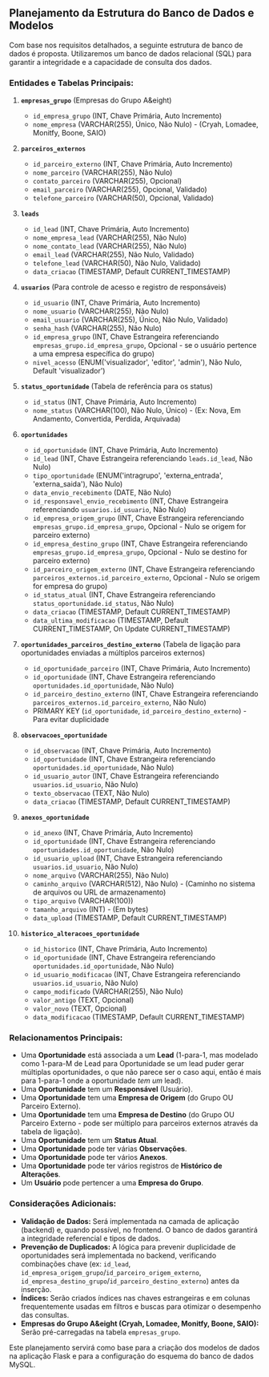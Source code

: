 ## Planejamento da Estrutura do Banco de Dados e Modelos

Com base nos requisitos detalhados, a seguinte estrutura de banco de dados é proposta. Utilizaremos um banco de dados relacional (SQL) para garantir a integridade e a capacidade de consulta dos dados.

### Entidades e Tabelas Principais:

1.  **`empresas_grupo`** (Empresas do Grupo A&eight)
    *   `id_empresa_grupo` (INT, Chave Primária, Auto Incremento)
    *   `nome_empresa` (VARCHAR(255), Único, Não Nulo) - (Cryah, Lomadee, Monitfy, Boone, SAIO)

2.  **`parceiros_externos`**
    *   `id_parceiro_externo` (INT, Chave Primária, Auto Incremento)
    *   `nome_parceiro` (VARCHAR(255), Não Nulo)
    *   `contato_parceiro` (VARCHAR(255), Opcional)
    *   `email_parceiro` (VARCHAR(255), Opcional, Validado)
    *   `telefone_parceiro` (VARCHAR(50), Opcional, Validado)

3.  **`leads`**
    *   `id_lead` (INT, Chave Primária, Auto Incremento)
    *   `nome_empresa_lead` (VARCHAR(255), Não Nulo)
    *   `nome_contato_lead` (VARCHAR(255), Não Nulo)
    *   `email_lead` (VARCHAR(255), Não Nulo, Validado)
    *   `telefone_lead` (VARCHAR(50), Não Nulo, Validado)
    *   `data_criacao` (TIMESTAMP, Default CURRENT_TIMESTAMP)

4.  **`usuarios`** (Para controle de acesso e registro de responsáveis)
    *   `id_usuario` (INT, Chave Primária, Auto Incremento)
    *   `nome_usuario` (VARCHAR(255), Não Nulo)
    *   `email_usuario` (VARCHAR(255), Único, Não Nulo, Validado)
    *   `senha_hash` (VARCHAR(255), Não Nulo)
    *   `id_empresa_grupo` (INT, Chave Estrangeira referenciando `empresas_grupo.id_empresa_grupo`, Opcional - se o usuário pertence a uma empresa específica do grupo)
    *   `nivel_acesso` (ENUM('visualizador', 'editor', 'admin'), Não Nulo, Default 'visualizador')

5.  **`status_oportunidade`** (Tabela de referência para os status)
    *   `id_status` (INT, Chave Primária, Auto Incremento)
    *   `nome_status` (VARCHAR(100), Não Nulo, Único) - (Ex: Nova, Em Andamento, Convertida, Perdida, Arquivada)

6.  **`oportunidades`**
    *   `id_oportunidade` (INT, Chave Primária, Auto Incremento)
    *   `id_lead` (INT, Chave Estrangeira referenciando `leads.id_lead`, Não Nulo)
    *   `tipo_oportunidade` (ENUM('intragrupo', 'externa_entrada', 'externa_saida'), Não Nulo)
    *   `data_envio_recebimento` (DATE, Não Nulo)
    *   `id_responsavel_envio_recebimento` (INT, Chave Estrangeira referenciando `usuarios.id_usuario`, Não Nulo)
    *   `id_empresa_origem_grupo` (INT, Chave Estrangeira referenciando `empresas_grupo.id_empresa_grupo`, Opcional - Nulo se origem for parceiro externo)
    *   `id_empresa_destino_grupo` (INT, Chave Estrangeira referenciando `empresas_grupo.id_empresa_grupo`, Opcional - Nulo se destino for parceiro externo)
    *   `id_parceiro_origem_externo` (INT, Chave Estrangeira referenciando `parceiros_externos.id_parceiro_externo`, Opcional - Nulo se origem for empresa do grupo)
    *   `id_status_atual` (INT, Chave Estrangeira referenciando `status_oportunidade.id_status`, Não Nulo)
    *   `data_criacao` (TIMESTAMP, Default CURRENT_TIMESTAMP)
    *   `data_ultima_modificacao` (TIMESTAMP, Default CURRENT_TIMESTAMP, On Update CURRENT_TIMESTAMP)

7.  **`oportunidades_parceiros_destino_externo`** (Tabela de ligação para oportunidades enviadas a múltiplos parceiros externos)
    *   `id_oportunidade_parceiro` (INT, Chave Primária, Auto Incremento)
    *   `id_oportunidade` (INT, Chave Estrangeira referenciando `oportunidades.id_oportunidade`, Não Nulo)
    *   `id_parceiro_destino_externo` (INT, Chave Estrangeira referenciando `parceiros_externos.id_parceiro_externo`, Não Nulo)
    *   PRIMARY KEY (`id_oportunidade`, `id_parceiro_destino_externo`) - Para evitar duplicidade

8.  **`observacoes_oportunidade`**
    *   `id_observacao` (INT, Chave Primária, Auto Incremento)
    *   `id_oportunidade` (INT, Chave Estrangeira referenciando `oportunidades.id_oportunidade`, Não Nulo)
    *   `id_usuario_autor` (INT, Chave Estrangeira referenciando `usuarios.id_usuario`, Não Nulo)
    *   `texto_observacao` (TEXT, Não Nulo)
    *   `data_criacao` (TIMESTAMP, Default CURRENT_TIMESTAMP)

9.  **`anexos_oportunidade`**
    *   `id_anexo` (INT, Chave Primária, Auto Incremento)
    *   `id_oportunidade` (INT, Chave Estrangeira referenciando `oportunidades.id_oportunidade`, Não Nulo)
    *   `id_usuario_upload` (INT, Chave Estrangeira referenciando `usuarios.id_usuario`, Não Nulo)
    *   `nome_arquivo` (VARCHAR(255), Não Nulo)
    *   `caminho_arquivo` (VARCHAR(512), Não Nulo) - (Caminho no sistema de arquivos ou URL de armazenamento)
    *   `tipo_arquivo` (VARCHAR(100))
    *   `tamanho_arquivo` (INT) - (Em bytes)
    *   `data_upload` (TIMESTAMP, Default CURRENT_TIMESTAMP)

10. **`historico_alteracoes_oportunidade`**
    *   `id_historico` (INT, Chave Primária, Auto Incremento)
    *   `id_oportunidade` (INT, Chave Estrangeira referenciando `oportunidades.id_oportunidade`, Não Nulo)
    *   `id_usuario_modificacao` (INT, Chave Estrangeira referenciando `usuarios.id_usuario`, Não Nulo)
    *   `campo_modificado` (VARCHAR(255), Não Nulo)
    *   `valor_antigo` (TEXT, Opcional)
    *   `valor_novo` (TEXT, Opcional)
    *   `data_modificacao` (TIMESTAMP, Default CURRENT_TIMESTAMP)

### Relacionamentos Principais:

*   Uma **Oportunidade** está associada a um **Lead** (1-para-1, mas modelado como 1-para-M de Lead para Oportunidade se um lead puder gerar múltiplas oportunidades, o que não parece ser o caso aqui, então é mais para 1-para-1 onde a oportunidade *tem um* lead).
*   Uma **Oportunidade** tem um **Responsável** (Usuário).
*   Uma **Oportunidade** tem uma **Empresa de Origem** (do Grupo OU Parceiro Externo).
*   Uma **Oportunidade** tem uma **Empresa de Destino** (do Grupo OU Parceiro Externo - pode ser múltiplo para parceiros externos através da tabela de ligação).
*   Uma **Oportunidade** tem um **Status Atual**.
*   Uma **Oportunidade** pode ter várias **Observações**.
*   Uma **Oportunidade** pode ter vários **Anexos**.
*   Uma **Oportunidade** pode ter vários registros de **Histórico de Alterações**.
*   Um **Usuário** pode pertencer a uma **Empresa do Grupo**.

### Considerações Adicionais:

*   **Validação de Dados:** Será implementada na camada de aplicação (backend) e, quando possível, no frontend. O banco de dados garantirá a integridade referencial e tipos de dados.
*   **Prevenção de Duplicados:** A lógica para prevenir duplicidade de oportunidades será implementada no backend, verificando combinações chave (ex: `id_lead`, `id_empresa_origem_grupo`/`id_parceiro_origem_externo`, `id_empresa_destino_grupo`/`id_parceiro_destino_externo`) antes da inserção.
*   **Índices:** Serão criados índices nas chaves estrangeiras e em colunas frequentemente usadas em filtros e buscas para otimizar o desempenho das consultas.
*   **Empresas do Grupo A&eight (Cryah, Lomadee, Monitfy, Boone, SAIO):** Serão pré-carregadas na tabela `empresas_grupo`.

Este planejamento servirá como base para a criação dos modelos de dados na aplicação Flask e para a configuração do esquema do banco de dados MySQL.

